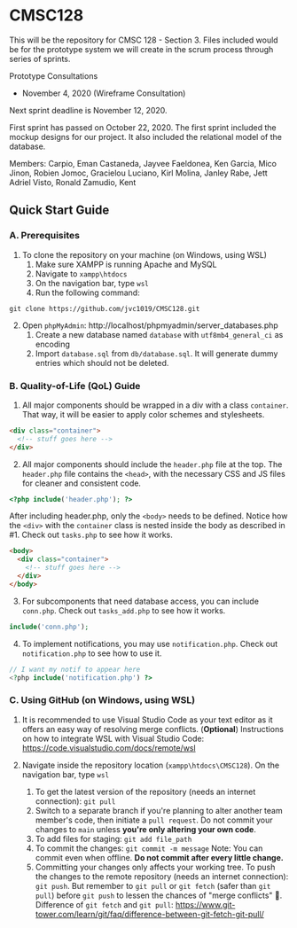 # CMSC128

This will be the repository for CMSC 128 - Section 3.
Files included would be for the prototype system we will
create in the scrum process through series of sprints.

Prototype Consultations
- November 4, 2020 (Wireframe Consultation)

Next sprint deadline is November 12, 2020.

First sprint has passed on October 22, 2020.
The first sprint included the mockup designs for our project.
It also included the relational model of the database.

Members:
Carpio, Eman
Castaneda, Jayvee
Faeldonea, Ken
Garcia, Mico
Jinon, Robien
Jomoc, Gracielou
Luciano, Kirl
Molina, Janley
Rabe, Jett Adriel
Visto, Ronald
Zamudio, Kent

## Quick Start Guide

### A. Prerequisites

1. To clone the repository on your machine (on Windows, using WSL)
   1. Make sure XAMPP is running Apache and MySQL
   2. Navigate to `xampp\htdocs`
   3. On the navigation bar, type `wsl`
   4. Run the following command:

```
git clone https://github.com/jvc1019/CMSC128.git
```

2. Open `phpMyAdmin`: http://localhost/phpmyadmin/server_databases.php
   1. Create a new database named `database` with `utf8mb4_general_ci` as encoding
   2. Import `database.sql` from `db/database.sql`. It will generate dummy entries which should not be deleted.

### B. Quality-of-Life (QoL) Guide

1. All major components should be wrapped in a div with a class `container`. That way, it will be easier to apply color schemes and stylesheets.

```html
<div class="container">
  <!-- stuff goes here -->
</div>
```

2. All major components should include the `header.php` file at the top. The `header.php` file contains the `<head>`, with the necessary CSS and JS files for cleaner and consistent code.

```php
<?php include('header.php'); ?>
```

After including header.php, only the `<body>` needs to be defined. Notice how the `<div>` with the `container` class is nested inside the body as described in #1. Check out `tasks.php` to see how it works.

```html
<body>
  <div class="container">
    <!-- stuff goes here -->
  </div>
</body>
```

3. For subcomponents that need database access, you can include `conn.php`. Check out `tasks_add.php` to see how it works.

```php
include('conn.php');
```

4. To implement notifications, you may use `notification.php`. Check out `notification.php` to see how to use it.

```php
// I want my notif to appear here
<?php include('notification.php') ?>
```

### C. Using GitHub (on Windows, using WSL)

1.  It is recommended to use Visual Studio Code as your text editor as it offers an easy way of resolving merge conflicts. (**Optional**) Instructions on how to integrate WSL with Visual Studio Code: https://code.visualstudio.com/docs/remote/wsl

2.  Navigate inside the repository location (`xampp\htdocs\CMSC128`). On the navigation bar, type `wsl`
    1. To get the latest version of the repository (needs an internet connection): `git pull`
    2. Switch to a separate branch if you're planning to alter another team member's code, then initiate a `pull request`. Do not commit your changes to `main` unless **you're only altering your own code**.
    3. To add files for staging: `git add file_path`
    4. To commit the changes: `git commit -m message` Note: You can commit even when offline. **Do not commit after every little change.**
    5. Committing your changes only affects your working tree. To push the changes to the remote repository (needs an internet connection): `git push`. But remember to `git pull` or `git fetch` (safer than `git pull`) before `git push` to lessen the chances of "merge conflicts" 🙈. Difference of `git fetch` and `git pull`: https://www.git-tower.com/learn/git/faq/difference-between-git-fetch-git-pull/
